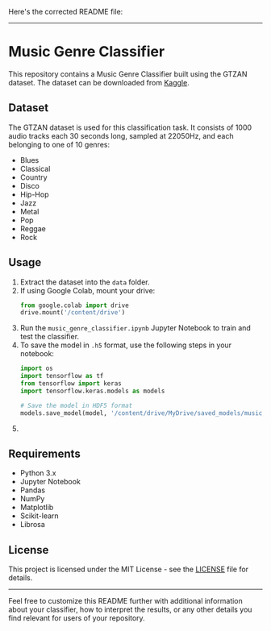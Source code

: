 Here's the corrected README file:

---

# Music Genre Classifier

This repository contains a Music Genre Classifier built using the GTZAN dataset. The dataset can be downloaded from [Kaggle](https://www.kaggle.com/datasets/andradaolteanu/gtzan-dataset-music-genre-classification?resource=download).

## Dataset
The GTZAN dataset is used for this classification task. It consists of 1000 audio tracks each 30 seconds long, sampled at 22050Hz, and each belonging to one of 10 genres:
- Blues
- Classical
- Country
- Disco
- Hip-Hop
- Jazz
- Metal
- Pop
- Reggae
- Rock

## Usage
1. Extract the dataset into the `data` folder.
2. If using Google Colab, mount your drive:
   ```python
   from google.colab import drive
   drive.mount('/content/drive')
   ```
3. Run the `music_genre_classifier.ipynb` Jupyter Notebook to train and test the classifier.
4. To save the model in `.h5` format, use the following steps in your notebook:
   ```python
   import os
   import tensorflow as tf
   from tensorflow import keras
   import tensorflow.keras.models as models

   # Save the model in HDF5 format
   models.save_model(model, '/content/drive/MyDrive/saved_models/music_cnn.h5')
   ```
5. 

## Requirements
- Python 3.x
- Jupyter Notebook
- Pandas
- NumPy
- Matplotlib
- Scikit-learn
- Librosa


## License
This project is licensed under the MIT License - see the [LICENSE](LICENSE) file for details.

---

Feel free to customize this README further with additional information about your classifier, how to interpret the results, or any other details you find relevant for users of your repository.

